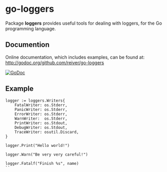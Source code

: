 # go-loggers

Package **loggers** provides useful tools for dealing with loggers, for the Go programming language.


## Documention

Online documentation, which includes examples, can be found at: http://godoc.org/github.com/reiver/go-loggers

[![GoDoc](https://godoc.org/github.com/reiver/go-loggers?status.svg)](https://godoc.org/github.com/reiver/go-loggers)


## Example
```
logger := loggers.Writers{
	FatalWriter: os.Stderr,
	PanicWriter: os.Stderr,
	ErrorWriter: os.Stderr,
	WarnWriter:  os.Stderr,
	PrintWriter: os.Stdout,
	DebugWriter: os.Stdout,
	TraceWriter: osutil.Discard,
}

logger.Print("Hello world!")

logger.Warn("Be very very careful!")

logger.Fatalf("Finish %s", name)
``
